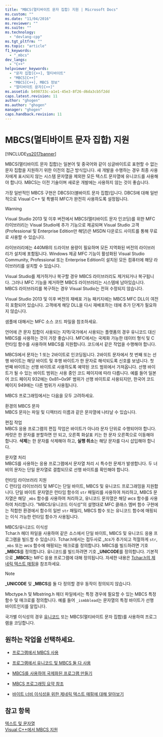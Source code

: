 ```yaml
---
title: "MBCS(멀티바이트 문자 집합) 지원 | Microsoft Docs"
ms.custom: ""
ms.date: "11/04/2016"
ms.reviewer: ""
ms.suite: ""
ms.technology: 
  - "devlang-cpp"
ms.tgt_pltfrm: ""
ms.topic: "article"
f1_keywords: 
  - "_mbcs"
dev_langs: 
  - "C++"
helpviewer_keywords: 
  - "문자 집합[C++], 멀티바이트"
  - "MBCS[C++]"
  - "MBCS[C++], MBCS 정보"
  - "멀티바이트 문자[C++]"
ms.assetid: b498733c-a1e1-45e3-8f26-d6da3cb5f2dd
caps.latest.revision: 11
author: "ghogen"
ms.author: "ghogen"
manager: "ghogen"
caps.handback.revision: 11
---
```

# MBCS(멀티바이트 문자 집합) 지원
[!INCLUDE[vs2017banner](../assembler/inline/includes/vs2017banner.md)]

MBCS\(멀티바이트 문자 집합\)는 일본어 및 중국어와 같이 싱글바이트로 표현할 수 없는 문자 집합을 지원하기 위한 이전의 접근 방식입니다.  새 개발을 수행하는 경우 최종 사용자에게 표시되지 않는 시스템 문자열을 제외한 모든 텍스트 문자열에 유니코드를 사용해야 합니다.  MBCS는 이전 기술이며 새로운 개발에는 사용하지 않는 것이 좋습니다.  
  
 가장 일반적인 MBCS 구현은 DBCS\(더블바이트 문자 집합\)입니다.  DBCS에 대해 일반적으로 Visual C\+\+ 및 특별히 MFC가 완전히 사용하도록 설정됩니다.  
  
> [!WARNING]
>  Visual Studio 2013 및 이후 버전에서 MBCS\(멀티바이트 문자 인코딩\)를 위한 MFC 라이브러리는 Visual Studio에 추가 기능으로 제공되며 Visual Studio 고객\(Professional 및 Enterprise Edition만 해당\)은 MSDN 다운로드 사이트를 통해 무료로 사용할 수 있습니다.  
>   
>  라이브러리에는 440MB의 드라이브 용량이 필요하며 모든 지역화된 버전의 라이브러리가 설치에 포함됩니다.  Windows 제공 MFC 기능이 활성화된 Visual Studio Community, Professional 또는 Enterprise Edition이 설치된 모든 컴퓨터에 해당 라이브러리를 설치할 수 있습니다.  
>   
>  Visual Studio를 제거하거나 복구할 경우 MBCS 라이브러리도 제거되거나 복구됩니다.  그러나 MFC 기능을 제거하면 MBCS 라이브러리는 시스템에 남아있습니다.  MBCS 라이브러리를 복구하는 경우 Visual Studio는 전혀 수정되지 않습니다.  
>   
>  Visual Studio 2013 및 이후 버전의 재배포 가능 패키지에는 MBCS MFC DLL이 여전히 포함되어 있습니다.  고객에게 해당 DLL을 다시 재배포하는 데에 추가 단계가 필요하지 않습니다.  
  
 샘플에 대해서는 MFC 소스 코드 파일을 참조하세요.  
  
 언어에 큰 문자 집합이 사용되는 지역\/국가에서 사용되는 플랫폼의 경우 유니코드 대신 MBCS를 사용하는 것이 가장 좋습니다.  MFC에서는 국제화 가능한 데이터 형식 및 C 런타임 함수를 사용하여 MBCS를 지원합니다.  코드에서 같은 작업을 수행해야 합니다.  
  
 MBCS에서 문자는 1 또는 2바이트로 인코딩됩니다.  2바이트 문자에서 첫 번째 또는 선행 바이트는 해당 바이트 및 후행 바이트가 한 문자로 해석되도록 신호를 보냅니다.  첫 번째 바이트는 선행 바이트로 사용하도록 예약된 코드 범위에서 가져옵니다.  선행 바이트가 될 수 있는 바이트 범위는 사용 중인 코드 페이지에 따라 다릅니다.  예를 들어 일본어 코드 페이지 932에는 0x81~0x9F 범위가 선행 바이트로 사용되지만, 한국어 코드 페이지 949에는 다른 범위가 사용됩니다.  
  
 MBCS 프로그래밍에서는 다음을 모두 고려하세요.  
  
 환경의 MBCS 문자  
 MBCS 문자는 파일 및 디렉터리 이름과 같은 문자열에 나타날 수 있습니다.  
  
 편집 작업  
 MBCS 응용 프로그램의 편집 작업은 바이트가 아니라 문자 단위로 수행되어야 합니다.  캐럿은 한 문자를 분할하면 안 되고, 오른쪽 화살표 키는 한 문자 오른쪽으로 이동해야 합니다.  **삭제**는 한 문자를 삭제해야 하고, **실행 취소**는 해당 문자를 다시 삽입해야 합니다.  
  
 문자열 처리  
 MBCS를 사용하는 응용 프로그램에서 문자열 처리 시 특수한 문제가 발생합니다.  두 너비의 문자는 단일 문자열로 결합되므로 선행 바이트를 확인해야 합니다.  
  
 런타임 라이브러리 지원  
 C 런타임 라이브러리 및 MFC는 단일 바이트, MBCS 및 유니코드 프로그래밍을 지원합니다.  단일 바이트 문자열은 런타임 함수의 `str` 패밀리를 사용하여 처리하고, MBCS 문자열은 해당 `_mbs` 함수를 사용하여 처리하고, 유니코드 문자열은 해당 *wcs* 함수를 사용하여 처리합니다.  "MBCS\/유니코드 이식성"의 설명대로 MFC 클래스 멤버 함수 구현에는 적합한 환경에서 함수의 일반 `str` 패밀리, MBCS 함수 또는 유니코드 함수에 매핑되는 이식 가능한 런타임 함수가 사용됩니다.  
  
 MBCS\/유니코드 이식성  
 Tchar.h 헤더 파일을 사용하여 같은 소스에서 단일 바이트, MBCS 및 유니코드 응용 프로그램을 빌드할 수 있습니다.  Tchar.h에서는 접두사로 *\_tcs*가 추가되고 적절하게 `str`, `_mbs` 또는 *wcs* 함수에 매핑되는 매크로를 정의합니다.  MBCS를 빌드하려면 기호 **\_MBCS**를 정의합니다.  유니코드를 빌드하려면 기호 **\_UNICODE**를 정의합니다.  기본적으로 **\_MBCS**는 MFC 응용 프로그램에 대해 정의됩니다.  자세한 내용은 [Tchar.h의 제네릭 텍스트 매핑](../text/generic-text-mappings-in-tchar-h.md)을 참조하세요.  
  
> [!NOTE]
>  **\_UNICODE** 및 **\_MBCS**를 둘 다 정의할 경우 동작이 정의되지 않습니다.  
  
 Mbctype.h 및 Mbstring.h 헤더 파일에서는 특정 경우에 필요할 수 있는 MBCS 특정 함수 및 매크로를 정의합니다.  예를 들어 `_ismbblead`는 문자열의 특정 바이트가 선행 바이트인지를 알립니다.  
  
 국가별 이식성의 경우 [유니코드](../text/support-for-unicode.md) 또는 MBCS\(멀티바이트 문자 집합\)를 사용하여 프로그램을 코딩합니다.  
  
## 원하는 작업을 선택하세요.  
  
-   [프로그램에서 MBCS 사용](../text/international-enabling.md)  
  
-   [프로그램에서 유니코드 및 MBCS 둘 다 사용](../text/internationalization-strategies.md)  
  
-   [MBCS를 사용하여 국제화된 프로그램 만들기](../text/mbcs-programming-tips.md)  
  
-   [MBCS 프로그래밍 요약 참조](../text/mbcs-programming-tips.md)  
  
-   [바이트 너비 이식성을 위한 제네릭 텍스트 매핑에 대해 알아보기](../text/generic-text-mappings-in-tchar-h.md)  
  
## 참고 항목  
 [텍스트 및 문자열](../text/text-and-strings-in-visual-cpp.md)   
 [Visual C\+\+에서 MBCS 지원](../text/mbcs-support-in-visual-cpp.md)
